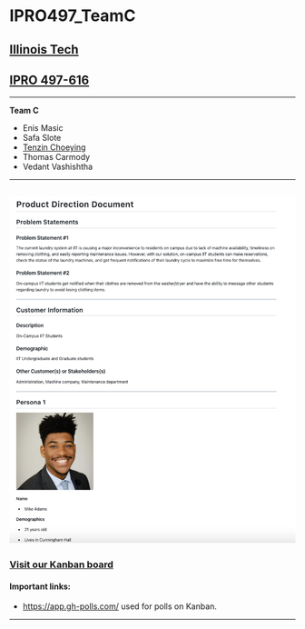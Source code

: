 # IPRO497_TeamC
## [Illinois Tech](https://www.iit.edu)
## [IPRO 497-616](https://ipro.iit.edu/)
--------------------------
**Team C**
- Enis Masic
- Safa Slote
- [Tenzin Choeying](https://www.linkedin.com/in/tenzinchoeying)
- Thomas Carmody
- Vedant Vashishtha
--------------------------

[![Product Direction Document](images/PDD.png)](documents/ProductDirectionDocument.md "Product Direction Document")
--------------------------

### [Visit our Kanban board](https://github.com/tenzinchoeying/IPRO497_TeamC/projects/1)
#### Important links: 
- https://app.gh-polls.com/ used for polls on Kanban. 
--------------------------
